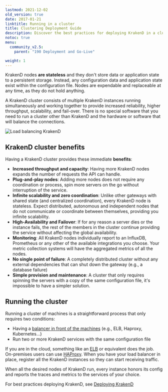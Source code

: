 ```yaml
---
lastmod: 2021-12-02
old_version: true
date: 2017-01-21
linktitle: Running in a cluster
title: Clustering Deployment Guide
description: Discover the best practices for deploying KrakenD in a clustered environment. Scale your API infrastructure effectively using our comprehensive clustering deployment guide.
notoc: true
menu:
  community_v2.5:
    parent: "190 Deployment and Go-Live"

weight: 1
---
```

KrakenD nodes **are stateless** and they don't store data or application state to a persistent storage. Instead, any configuration data and application state exist within the configuration file. Nodes are expendable and replaceable at any time, as they do not hold anything.

A KrakenD cluster consists of multiple KrakenD instances running simultaneously and working together to provide increased reliability, higher throughput, scalability, and fail-over. There is no special software that you need to run a cluster other than KrakenD and the hardware or software that will balance the connections.

![Load balancing KrakenD](/images/documentation/diagrams/load-balancing-to-krakend.mmd.png)

## KrakenD cluster benefits
Having a KrakenD cluster provides these immediate **benefits**:

- **Increased throughput and capacity**: Having more KrakenD nodes expands the number of requests the API can handle.
- **Plug-and-play nodes**: Adding more nodes does not require any coordination or process, spin more servers on the go without interruption of the service.
- **Infinite scalability and zero coordination**: Unlike other gateways with shared state (and centralized coordination), every KrakenD node is stateless. Expect distributed, autonomous and independent nodes that do not communicate or coordinate between themselves, providing you infinite scalability.
- **High-Availability and Failover**: If for any reason a server dies or the instance fails, the rest of the members in the cluster continue providing the service without affecting the global availability.
- **Monitoring**: All KrakenD nodes individually report to an InfluxDB, Prometheus or any other of the available integrations you choose. Your metric collection systems will have the aggregated metrics of all the nodes.
- **No single point of failure**: A completely distributed cluster without any external dependencies that can shut down the gateway (e.g., a database failure)
- **Simple provision and maintenance**: A cluster that only requires spinning the servers with a copy of the same configuration file, it's impossible to have a simpler solution.

## Running the cluster
Running a cluster of machines is a straightforward process that only requires two conditions:

- Having a [balancer in front of the machines](/docs/v2.5/throttling/load-balancing/) (e.g., ELB, Haproxy, Kubernetes...)
- Run two or more KrakenD services with the same configuration file

If you are in the cloud, something like an [ELB](https://aws.amazon.com/elasticloadbalancing) or equivalent does the job. On-premises users can use [HAProxy](http://www.haproxy.org/). When you have your load balancer in place, register all the KrakenD instances so they can start receiving traffic.

When all the desired nodes of KrakenD run, every instance honors its config and reports the traces and metrics to the services of your choice.

For best practices deploying KrakenD, see [Deploying KrakenD](/docs/v2.5/deploying/)
